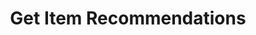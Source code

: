 ---
title: Get Item Recommendations
excerpt: Retrieves product recommendations based on the product attribute.
api:
  file: v1.json
  operationId: get-item-recommendations
deprecated: false
hidden: true
metadata:
  title: ''
  description: ''
  robots: index
next:
  description: ''
---